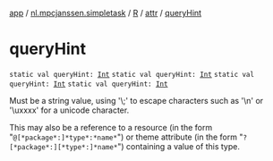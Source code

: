[app](../../../index.md) / [nl.mpcjanssen.simpletask](../../index.md) / [R](../index.md) / [attr](index.md) / [queryHint](.)

# queryHint

`static val queryHint: `[`Int`](https://kotlinlang.org/api/latest/jvm/stdlib/kotlin/-int/index.html)
`static val queryHint: `[`Int`](https://kotlinlang.org/api/latest/jvm/stdlib/kotlin/-int/index.html)
`static val queryHint: `[`Int`](https://kotlinlang.org/api/latest/jvm/stdlib/kotlin/-int/index.html)
`static val queryHint: `[`Int`](https://kotlinlang.org/api/latest/jvm/stdlib/kotlin/-int/index.html)

Must be a string value, using '\\;' to escape characters such as '\\n' or '\\uxxxx' for a unicode character.

This may also be a reference to a resource (in the form "`@[*package*:]*type*:*name*`") or theme attribute (in the form "`?[*package*:][*type*:]*name*`") containing a value of this type.

